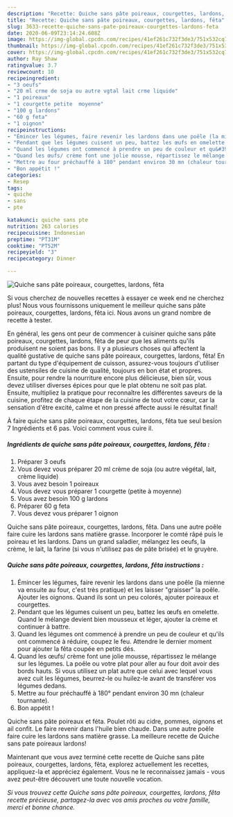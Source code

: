 ```yaml
---
description: "Recette: Quiche sans pâte poireaux, courgettes, lardons, fêta"
title: "Recette: Quiche sans pâte poireaux, courgettes, lardons, fêta"
slug: 3633-recette-quiche-sans-pate-poireaux-courgettes-lardons-feta
date: 2020-06-09T23:14:24.608Z
image: https://img-global.cpcdn.com/recipes/41ef261c732f3de3/751x532cq70/quiche-sans-pate-poireaux-courgettes-lardons-feta-photo-principale-de-la-recette.jpg
thumbnail: https://img-global.cpcdn.com/recipes/41ef261c732f3de3/751x532cq70/quiche-sans-pate-poireaux-courgettes-lardons-feta-photo-principale-de-la-recette.jpg
cover: https://img-global.cpcdn.com/recipes/41ef261c732f3de3/751x532cq70/quiche-sans-pate-poireaux-courgettes-lardons-feta-photo-principale-de-la-recette.jpg
author: Ray Shaw
ratingvalue: 3.7
reviewcount: 10
recipeingredient:
- "3 oeufs"
- "20 ml crme de soja ou autre vgtal lait crme liquide"
- "1 poireaux"
- "1 courgette petite  moyenne"
- "100 g lardons"
- "60 g feta"
- "1 oignon"
recipeinstructions:
- "Émincer les légumes, faire revenir les lardons dans une poêle (la mienne va ensuite au four, c&#39;est très pratique) et les laisser &#34;graisser&#34; la poêle. Ajouter les oignons. Quand ils sont un peu colorés, ajouter poireaux et courgettes."
- "Pendant que les légumes cuisent un peu, battez les œufs en omelette. Quand le mélange devient bien mousseux et léger, ajouter la crème et continuer à battre."
- "Quand les légumes ont commencé à prendre un peu de couleur et qu&#39;ils ont commencé à réduire, coupez le feu. Attendre le dernier moment pour ajouter la fêta coupée en petits dés."
- "Quand les œufs/ crème font une jolie mousse, répartissez le mélange sur les légumes. La poêle ou votre plat pour aller au four doit avoir des bords hauts. Si vous utilisez un plat autre que celui avec lequel vous avez cuit les légumes, beurrez-le ou huilez-le avant de transférer vos légumes dedans."
- "Mettre au four préchauffé à 180° pendant environ 30 mn (chaleur tournante)."
- "Bon appétit !"
categories:
- Resep
tags:
- quiche
- sans
- pte

katakunci: quiche sans pte 
nutrition: 263 calories
recipecuisine: Indonesian
preptime: "PT31M"
cooktime: "PT52M"
recipeyield: "3"
recipecategory: Dinner

---
```



![Quiche sans pâte poireaux, courgettes, lardons, fêta](https://img-global.cpcdn.com/recipes/41ef261c732f3de3/751x532cq70/quiche-sans-pate-poireaux-courgettes-lardons-feta-photo-principale-de-la-recette.jpg)

Si vous cherchez de nouvelles recettes à essayer ce week end ne cherchez plus! Nous vous fournissons uniquement le meilleur quiche sans pâte poireaux, courgettes, lardons, fêta ici. Nous avons un grand nombre de recette à tester.

En général, les gens ont peur de commencer à cuisiner quiche sans pâte poireaux, courgettes, lardons, fêta de peur que les aliments qu'ils produisent ne soient pas bons. Il y a plusieurs choses qui affectent la qualité gustative de quiche sans pâte poireaux, courgettes, lardons, fêta! En partant du type d'équipement de cuisson, assurez-vous toujours d'utiliser des ustensiles de cuisine de qualité, toujours en bon état et propres. Ensuite, pour rendre la nourriture encore plus délicieuse, bien sûr, vous devez utiliser diverses épices pour que le plat obtenu ne soit pas plat. Ensuite, multipliez la pratique pour reconnaître les différentes saveurs de la cuisine, profitez de chaque étape de la cuisine de tout votre cœur, car la sensation d'être excité, calme et non pressé affecte aussi le résultat final!

<!--inarticleads1-->

À faire quiche sans pâte poireaux, courgettes, lardons, fêta tue seul besion 7 Ingrédients et 6 pas. Voici comment vous cuire il.

##### Ingrédients de quiche sans pâte poireaux, courgettes, lardons, fêta :

1. Préparer 3 oeufs
1. Vous devez vous préparer 20 ml crème de soja (ou autre végétal, lait, crème liquide)
1. Vous avez besoin 1 poireaux
1. Vous devez vous préparer 1 courgette (petite à moyenne)
1. Vous avez besoin 100 g lardons
1. Préparer 60 g feta
1. Vous devez vous préparer 1 oignon


Quiche sans pâte poireaux, courgettes, lardons, fêta. Dans une autre poêle faire cuire les lardons sans matière grasse. Incorporer le comté râpé puis le poireau et les lardons. Dans un grand saladier, mélangez les oeufs, la crème, le lait, la farine (si vous n&#39;utilisez pas de pâte brisée) et le gruyère. 

<!--inarticleads2-->

##### Quiche sans pâte poireaux, courgettes, lardons, fêta instructions :

1. Émincer les légumes, faire revenir les lardons dans une poêle (la mienne va ensuite au four, c&#39;est très pratique) et les laisser &#34;graisser&#34; la poêle. Ajouter les oignons. Quand ils sont un peu colorés, ajouter poireaux et courgettes.
1. Pendant que les légumes cuisent un peu, battez les œufs en omelette. Quand le mélange devient bien mousseux et léger, ajouter la crème et continuer à battre.
1. Quand les légumes ont commencé à prendre un peu de couleur et qu&#39;ils ont commencé à réduire, coupez le feu. Attendre le dernier moment pour ajouter la fêta coupée en petits dés.
1. Quand les œufs/ crème font une jolie mousse, répartissez le mélange sur les légumes. La poêle ou votre plat pour aller au four doit avoir des bords hauts. Si vous utilisez un plat autre que celui avec lequel vous avez cuit les légumes, beurrez-le ou huilez-le avant de transférer vos légumes dedans.
1. Mettre au four préchauffé à 180° pendant environ 30 mn (chaleur tournante).
1. Bon appétit !


Quiche sans pâte poireaux et féta. Poulet rôti au cidre, pommes, oignons et ail confit. Le faire revenir dans l&#39;huile bien chaude. Dans une autre poêle faire cuire les lardons sans matière grasse. La meilleure recette de Quiche sans pate poireaux lardons! 

<!--inarticleads1-->

<p>
Maintenant que vous avez terminé cette recette de Quiche sans pâte poireaux, courgettes, lardons, fêta, explorez actuellement les recettes, appliquez-la et appréciez également. Vous ne le reconnaissez jamais - vous avez peut-être découvert une toute nouvelle vocation.
</p>

<p>
<i>Si vous trouvez cette Quiche sans pâte poireaux, courgettes, lardons, fêta recette précieuse, partagez-la avec vos amis proches ou votre famille, merci et bonne chance.</i>
</p>
